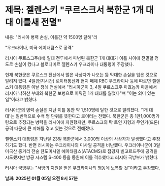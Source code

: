 # **제목: 젤렌스키 "쿠르스크서 북한군 1개 대대 이틀새 전멸"**

  내용: "러시아 병력 손실, 이틀간 약 1500명 달해"러

"우크라이나, 미국 에이태큼스로 공격"

러시아 쿠르스크주(州) 일대 전투에서 파병된 북한군 1개 대대가 이틀 사이에 전멸할 정도로 손실이 컸다고 볼로디미르 젤렌스키 우크라이나 대통령이 주장했다. 

현재 북한군은 쿠르스크 전선에서 많은 사상자가 나오는 등 막대한 손실을 입은 것으로 알려져 있다. 4일(현지시간) 로이터통신과 현지 매체 RBC 우크라이나 등에 따르면 젤렌스키 대통령은 이날 정례 연설에서 "러시아군이 3, 4일 쿠르스크주 마흐놉카 마을에서 러시아 낙하산 부대와 북한군 보병으로 이뤄진 1개 대대를 잃었다"며 "이는 의미 있는 일"이라고 밝혔다. 

러시아군의 병력 손실은 지난 이틀 동안 약 1,510명에 달한 것으로 알려졌다. '1개 대대'는 일반적으로 수백 명 단위를 뜻한다고 로이터는 전했다. 북한군은 총 1만1,000명가량으로 추정되는 병력을 러시아에 지원했지만, 쿠르스크의 탁 트인 지형과 무인기(드론) 공격 때문에 큰 피해를 겪고 있는 것으로 전해졌다. 

젤렌스키 대통령은 지난달 23일 북한군에서 3,000명 이상의 사상자가 발생했다고 주장하기도 했다. 반면 러시아는 우크라이나의 미사일 공격을 비난했다. 우크라이나군이 3일 미국산 중거리 전술 탄도미사일 에이태큼스(ATACMS)로 접경지 벨고르드주에 공격을 시도했지만 방공 시스템 S-400 등을 동원해 이를 격추했다고 러시아 국방부가 밝혔다. 

러시아 국방부는 "서방의 지원을 받은 우크라이나의 행동에 보복할 것"이라고 주장했다.

  **날짜: 2025년 01월 05일 오전 8시 57분**